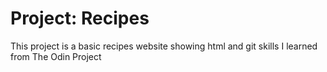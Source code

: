 # Project: Recipes
This project is a basic recipes website showing html and git skills I learned from The Odin Project